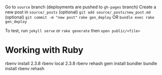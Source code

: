 Go to `source` branch (deployments are pushed to `gh-pages` branch)
Create a new post in `source/_posts`
(optional) `git add source/_posts/new_post.md`
(optional) `git commit -m "new post"`
`rake gen_deploy` OR `bundle exec rake gen_deploy`

To test, run `jekyll serve` or `rake generate` then `open public/<file>`

# Working with Ruby
rbenv install 2.3.8
rbenv local 2.3.8
rbenv rehash
gem install bundler
bundle install
rbenv rehash
